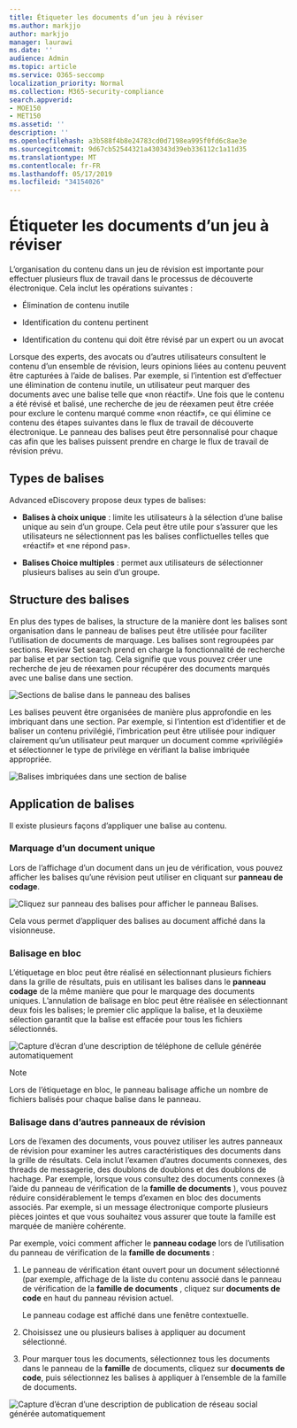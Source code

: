 ```yaml
---
title: Étiqueter les documents d’un jeu à réviser
ms.author: markjjo
author: markjjo
manager: laurawi
ms.date: ''
audience: Admin
ms.topic: article
ms.service: O365-seccomp
localization_priority: Normal
ms.collection: M365-security-compliance
search.appverid:
- MOE150
- MET150
ms.assetid: ''
description: ''
ms.openlocfilehash: a3b588f4b8e24783cd0d7198ea995f0fd6c8ae3e
ms.sourcegitcommit: 9d67cb52544321a430343d39eb336112c1a11d35
ms.translationtype: MT
ms.contentlocale: fr-FR
ms.lasthandoff: 05/17/2019
ms.locfileid: "34154026"
---
```

# <a name="tag-documents-in-a-review-set"></a>Étiqueter les documents d’un jeu à réviser

L’organisation du contenu dans un jeu de révision est importante pour effectuer plusieurs flux de travail dans le processus de découverte électronique. Cela inclut les opérations suivantes :

-  Élimination de contenu inutile

- Identification du contenu pertinent
 
-  Identification du contenu qui doit être révisé par un expert ou un avocat

Lorsque des experts, des avocats ou d’autres utilisateurs consultent le contenu d’un ensemble de révision, leurs opinions liées au contenu peuvent être capturées à l’aide de balises. Par exemple, si l’intention est d’effectuer une élimination de contenu inutile, un utilisateur peut marquer des documents avec une balise telle que «non réactif». Une fois que le contenu a été révisé et balisé, une recherche de jeu de réexamen peut être créée pour exclure le contenu marqué comme «non réactif», ce qui élimine ce contenu des étapes suivantes dans le flux de travail de découverte électronique. Le panneau des balises peut être personnalisé pour chaque cas afin que les balises puissent prendre en charge le flux de travail de révision prévu.

## <a name="tag-types"></a>Types de balises

Advanced eDiscovery propose deux types de balises:

- **Balises à choix unique** : limite les utilisateurs à la sélection d’une balise unique au sein d’un groupe. Cela peut être utile pour s’assurer que les utilisateurs ne sélectionnent pas les balises conflictuelles telles que «réactif» et «ne répond pas». 

- **Balises Choice multiples** : permet aux utilisateurs de sélectionner plusieurs balises au sein d’un groupe.

## <a name="tag-structure"></a>Structure des balises

En plus des types de balises, la structure de la manière dont les balises sont organisation dans le panneau de balises peut être utilisée pour faciliter l’utilisation de documents de marquage. Les balises sont regroupées par sections. Review Set search prend en charge la fonctionnalité de recherche par balise et par section tag. Cela signifie que vous pouvez créer une recherche de jeu de réexamen pour récupérer des documents marqués avec une balise dans une section.

![Sections de balise dans le panneau des balises](../media/Tagtypes.png)

Les balises peuvent être organisées de manière plus approfondie en les imbriquant dans une section. Par exemple, si l’intention est d’identifier et de baliser un contenu privilégié, l’imbrication peut être utilisée pour indiquer clairement qu’un utilisateur peut marquer un document comme «privilégié» et sélectionner le type de privilège en vérifiant la balise imbriquée appropriée.

![Balises imbriquées dans une section de balise](../media/Nestingtags.png)

## <a name="applying-tags"></a>Application de balises

Il existe plusieurs façons d’appliquer une balise au contenu.

### <a name="tagging-a-single-document"></a>Marquage d’un document unique

Lors de l’affichage d’un document dans un jeu de vérification, vous pouvez afficher les balises qu’une révision peut utiliser en cliquant sur **panneau de codage**.

![Cliquez sur panneau des balises pour afficher le panneau Balises.](../media/Singledoctag.png)

Cela vous permet d’appliquer des balises au document affiché dans la visionneuse.

### <a name="bulk-tagging"></a>Balisage en bloc

L’étiquetage en bloc peut être réalisé en sélectionnant plusieurs fichiers dans la grille de résultats, puis en utilisant les balises dans le **panneau codage** de la même manière que pour le marquage des documents uniques. L’annulation de balisage en bloc peut être réalisée en sélectionnant deux fois les balises; le premier clic applique la balise, et la deuxième sélection garantit que la balise est effacée pour tous les fichiers sélectionnés.

![Capture d’écran d’une description de téléphone de cellule générée automatiquement](../media/Bulktag.png)

> [!NOTE]
> Lors de l’étiquetage en bloc, le panneau balisage affiche un nombre de fichiers balisés pour chaque balise dans le panneau.

### <a name="tagging-in-other-review-panels"></a>Balisage dans d’autres panneaux de révision

Lors de l’examen des documents, vous pouvez utiliser les autres panneaux de révision pour examiner les autres caractéristiques des documents dans la grille de résultats. Cela inclut l’examen d’autres documents connexes, des threads de messagerie, des doublons de doublons et des doublons de hachage. Par exemple, lorsque vous consultez des documents connexes (à l’aide du panneau de vérification de la **famille de documents** ), vous pouvez réduire considérablement le temps d’examen en bloc des documents associés. Par exemple, si un message électronique comporte plusieurs pièces jointes et que vous souhaitez vous assurer que toute la famille est marquée de manière cohérente.

Par exemple, voici comment afficher le **panneau codage** lors de l’utilisation du panneau de vérification de la **famille de documents** :

1. Le panneau de vérification étant ouvert pour un document sélectionné (par exemple, affichage de la liste du contenu associé dans le panneau de vérification de la **famille de documents** , cliquez sur **documents de code** en haut du panneau révision actuel.

   Le panneau codage est affiché dans une fenêtre contextuelle.

2. Choisissez une ou plusieurs balises à appliquer au document sélectionné. 

3. Pour marquer tous les documents, sélectionnez tous les documents dans le panneau de la **famille** de documents, cliquez sur **documents de code**, puis sélectionnez les balises à appliquer à l’ensemble de la famille de documents.

![Capture d’écran d’une description de publication de réseau social générée automatiquement](../media/Relatedtag.png)
